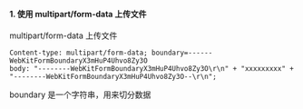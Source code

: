 #### 1. 使用 multipart/form-data 上传文件

multipart/form-data 上传文件

```
Content-type: multipart/form-data; boundary=------WebKitFormBoundaryX3mHuP4Uhvo8Zy3O
body: "--------WebKitFormBoundaryX3mHuP4Uhvo8Zy3O\r\n" + "xxxxxxxxx" + "--------WebKitFormBoundaryX3mHuP4Uhvo8Zy3O--\r\n";
```

boundary 是一个字符串，用来切分数据

